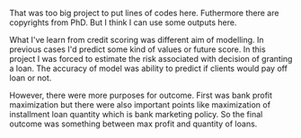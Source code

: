 That was too big project to put lines of codes here. Futhermore there are copyrights from PhD. But I think I can use some outputs here. 

What I've learn from credit scoring was different aim of modelling. In previous cases I'd predict some kind of values or future score. In this project I was forced to estimate the risk associated with decision of granting a loan. The accuracy of model was ability to predict if clients would pay off loan or not.

However, there were more purposes for outcome. First was bank profit maximization but there were also important points like maximization of installment loan quantity which is bank marketing policy. So the final outcome was something between max profit and quantity of loans.
